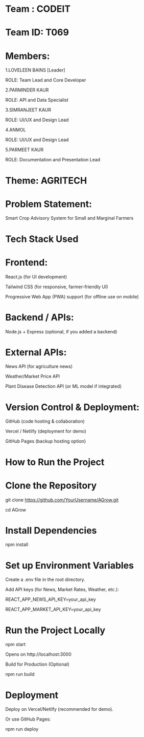 # Team : CODEIT
# Team ID: T069
# Members: 
1.LOVELEEN BAINS [Leader]

  ROLE: Team Lead and Core Developer
  
2.PARMINDER KAUR

  ROLE: API and Data Specialist
  
3.SIMRANJEET KAUR

  ROLE: UI/UX and Design Lead
  
4.ANMOL

  ROLE: UI/UX and Design Lead
  
5.PARMEET KAUR

  ROLE: Documentation and Presentation Lead
  
# Theme: AGRITECH
# Problem Statement:
  Smart Crop Advisory System for Small and Marginal Farmers

# Tech Stack Used

# Frontend:
React.js (for UI development)

Tailwind CSS (for responsive, farmer-friendly UI)

Progressive Web App (PWA) support (for offline use on mobile)

# Backend / APIs:
Node.js + Express (optional, if you added a backend)

# External APIs:
News API (for agriculture news)

Weather/Market Price API

Plant Disease Detection API (or ML model if integrated)

# Version Control & Deployment:
GitHub (code hosting & collaboration)

Vercel / Netlify (deployment for demo)

GitHub Pages (backup hosting option)


# How to Run the Project

# Clone the Repository
  git clone https://github.com/YourUsername/AGrow.git
  
  cd AGrow
# Install Dependencies
  npm install
# Set up Environment Variables
  Create a .env file in the root directory.
  
  Add API keys (for News, Market Rates, Weather, etc.):
  
  REACT_APP_NEWS_API_KEY=your_api_key
  
  REACT_APP_MARKET_API_KEY=your_api_key
# Run the Project Locally
  npm start
  
  Opens on http://localhost:3000
  
  Build for Production (Optional)
  
  npm run build
# Deployment
  Deploy on Vercel/Netlify (recommended for demo).
  
  Or use GitHub Pages:
  
  npm run deploy

